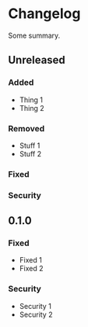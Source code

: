 # Changelog

Some summary.

## Unreleased

### Added

- Thing 1
- Thing 2

### Removed

- Stuff 1
- Stuff 2

### Fixed
### Security

## 0.1.0

### Fixed

- Fixed 1
- Fixed 2

### Security

- Security 1
- Security 2
